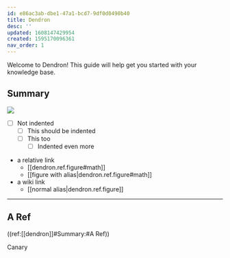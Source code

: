 ```yaml
---
id: e86ac3ab-dbe1-47a1-bcd7-9df0d0490b40
title: Dendron
desc: ''
updated: 1608147429954
created: 1595170096361
nav_order: 1
---
```

Welcome to Dendron! This guide will help get you started with your knowledge base.

## Summary
![](/assets/images/2020-12-16-11-37-05.png)

- [ ] Not indented
  - [ ] This should be indented
  - [ ] This too
    - [ ] Indented even more
- a relative link
  - [[dendron.ref.figure#math]]
  - [[figure with alias|dendron.ref.figure#math]]
- a wiki link
  - [[normal alias|dendron.ref.figure]]

* * *

## A Ref

((ref:[[dendron]]#Summary:#A Ref))

Canary

